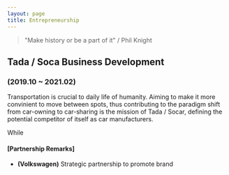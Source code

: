 ```yaml
---
layout: page
title: Entrepreneurship
---
```


> "Make history or be a part of it" / Phil Knight



## Tada / Soca Business Development
### (2019.10 ~ 2021.02)

Transportation is crucial to daily life of humanity. Aiming to make it more convinient to move between spots, thus contributing to the paradigm shift from car-owning to car-sharing is the mission of Tada / Socar, defining the potential competitor of itself as car manufacturers.

While 

#### [Partnership Remarks]
- **(Volkswagen)** Strategic partnership to promote brand


<!-- ![placeholder](/assets/profile2.jpg "Small example image"){: .align-center} -->

